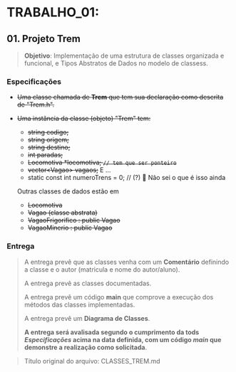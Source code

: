 # TRABALHO_01:

## 01. Projeto **Trem**

> **Objetivo**: Implementação de uma estrutura de classes organizada e funcional, e Tipos Abstratos de Dados no modelo de classess.

### Especificações

- ~~Uma classe chamada de **Trem** que tem sua declaração como descrita de "Trem.h".~~
- ~~Uma instância da classe (objeto) "Trem" tem:~~
    - ~~string codigo;~~
    - ~~string origem;~~
    - ~~string destino;~~
    - ~~int paradas;~~
    - ~~Locomotiva *locomotiva; `// tem que ser ponteiro`~~
    - ~~vector\<Vagao> vagaos;~~
  E ...
    -	static const int numeroTrens = 0; // (?) 🤔 Não sei o que é isso ainda

  Outras classes de dados estão em 
  - ~~Locomotiva~~
  - ~~Vagao (classe abstrata)~~
  - ~~VagaoFrigorifico : public Vagao~~
  - ~~VagaoMinerio : public Vagao~~

### Entrega

> A entrega prevê que as classes venha com um **Comentário** definindo a classe e o autor (matricula e nome do autor/aluno).
> 
> A entrega prevê as classes documentadas.
>
> A entrega prevê um código **main** que comprove a execução dos métodos das classes implementadas.
>
> A entrega prevê um **Diagrama de Classes**.
>
> **A entrega será avalisada segundo o cumprimento da tods _Especificações_ acima na data definida, com um código _main_ que demonstre a realização como solicitada**.

>Título original do arquivo: CLASSES_TREM.md 
